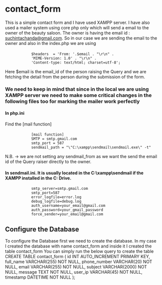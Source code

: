 # contact_form
This is a simple contact form and I have used XAMPP server. 
I have also used a mailer system using core php only which will send a email to the owner of the beauty saloon.
The owner is having the email id : suchintachanda@gmail.com. So in our case we are sending the email to the owner and also in the index.php we are using
####
                $headers  = 'From: '.$email . "\r\n" .
                'MIME-Version: 1.0' . "\r\n" .
                'Content-type: text/html; charset=utf-8';
Here $email is the email_id of the person raising the Query and we are fetching the detail from the person during the submission of the form.

### We need to keep in mind that since in the local we are using XAMPP server we need to make some critical changes in the following files too for marking the mailer work perfectly
#### In php.ini 
Find the [mail function]
####
                [mail function]
                SMTP = smtp.gmail.com
                smtp_port = 587
                sendmail_path = "\"C:\xampp\sendmail\sendmail.exe\" -t"
N.B. -> we are not setting any sendmail_from as we want the send the email id of the Query raiser directly to the owner.

#### In sendmail.ini. It is usually located in the C:\xampp\sendmail if the XAMPP installed in the C: Drive.

####
                smtp_server=smtp.gmail.com
                smtp_port=587
                error_logfile=error.log
                debug_logfile=debug.log
                auth_username=your_email@gmail.com
                auth_password=your_gmail_password
                force_sender=your_email@gmail.com

## Configure the Database 
To configure the Database first we need to create the database. In my case I created the database with name contact_form and inside it I created the table contact_form
You can simply run the below query to create the table 
CREATE TABLE contact_form (
    id INT AUTO_INCREMENT PRIMARY KEY,
    full_name VARCHAR(255) NOT NULL,
    phone_number VARCHAR(20) NOT NULL,
    email VARCHAR(255) NOT NULL,
    subject VARCHAR(2000) NOT NULL,
    message TEXT NOT NULL,
    user_ip VARCHAR(45) NOT NULL,
    timestamp DATETIME NOT NULL
);


